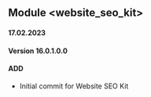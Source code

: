 ## Module <website_seo_kit>

#### 17.02.2023
#### Version 16.0.1.0.0
#### ADD

- Initial commit for Website SEO Kit
